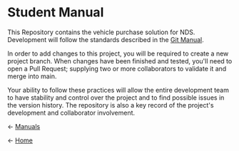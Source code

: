 # Student Manual

This Repository contains the vehicle purchase solution for NDS.
Development will follow the standards described in the [Git Manual]().

In order to add changes to this project, you will be required to create a new project branch. When changes have been finished and tested, you'll need to open a Pull Request; supplying two or more collaborators to validate it and merge into main.

Your ability to follow these practices will allow the entire development team to have stability and control over the project and to find possible issues in the version history. The repository is also a key record of the project's development and collaborator involvement.

← [Manuals](https://github.com/SFMBa01029956/TC3005B.502/tree/manuals)

← [Home](https://github.com/SFMBa01029956/TC3005B.502)

